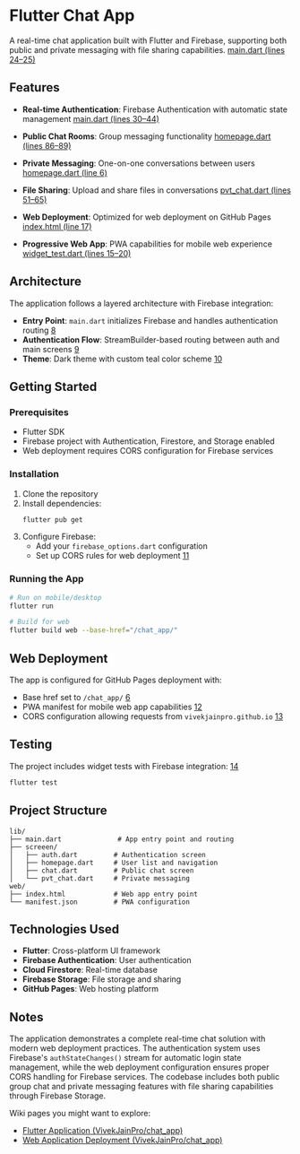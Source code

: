 
# Flutter Chat App

A real-time chat application built with Flutter and Firebase, supporting both public and private messaging with file sharing capabilities. [main.dart (lines 24–25)](./lib/main.dart#L24-L25)
 

## Features

- **Real-time Authentication**: Firebase Authentication with automatic state management [main.dart (lines 30–44)](./lib/main.dart#L30-L44)

- **Public Chat Rooms**: Group messaging functionality [homepage.dart (lines 86–89)](./lib/screeen/homepage.dart#L86-L89)

- **Private Messaging**: One-on-one conversations between users [homepage.dart (line 6)](./lib/screeen/homepage.dart#L6)

- **File Sharing**: Upload and share files in conversations [pvt_chat.dart (lines 51–65)](./lib/screeen/pvt_chat.dart#L51-L65)

- **Web Deployment**: Optimized for web deployment on GitHub Pages [index.html (line 17)](./web/index.html#L17)

- **Progressive Web App**: PWA capabilities for mobile web experience [widget_test.dart (lines 15–20)](./test/widget_test.dart#L15-L20)


## Architecture

The application follows a layered architecture with Firebase integration:

- **Entry Point**: `main.dart` initializes Firebase and handles authentication routing [8](#0-7) 
- **Authentication Flow**: StreamBuilder-based routing between auth and main screens [9](#0-8) 
- **Theme**: Dark theme with custom teal color scheme [10](#0-9) 

## Getting Started

### Prerequisites

- Flutter SDK
- Firebase project with Authentication, Firestore, and Storage enabled
- Web deployment requires CORS configuration for Firebase services

### Installation

1. Clone the repository
2. Install dependencies:
   ```bash
   flutter pub get
   ```
3. Configure Firebase:
   - Add your `firebase_options.dart` configuration
   - Set up CORS rules for web deployment [11](#0-10) 

### Running the App

```bash
# Run on mobile/desktop
flutter run

# Build for web
flutter build web --base-href="/chat_app/"
```

## Web Deployment

The app is configured for GitHub Pages deployment with:
- Base href set to `/chat_app/` [6](#0-5) 
- PWA manifest for mobile web app capabilities [12](#0-11) 
- CORS configuration allowing requests from `vivekjainpro.github.io` [13](#0-12) 

## Testing

The project includes widget tests with Firebase integration: [14](#0-13) 

```bash
flutter test
```

## Project Structure

```
lib/
├── main.dart              # App entry point and routing
├── screeen/
│   ├── auth.dart         # Authentication screen
│   ├── homepage.dart     # User list and navigation
│   ├── chat.dart         # Public chat screen
│   └── pvt_chat.dart     # Private messaging
web/
├── index.html            # Web app entry point
└── manifest.json         # PWA configuration
```

## Technologies Used

- **Flutter**: Cross-platform UI framework
- **Firebase Authentication**: User authentication
- **Cloud Firestore**: Real-time database
- **Firebase Storage**: File storage and sharing
- **GitHub Pages**: Web hosting platform

## Notes

The application demonstrates a complete real-time chat solution with modern web deployment practices. The authentication system uses Firebase's `authStateChanges()` stream for automatic login state management, while the web deployment configuration ensures proper CORS handling for Firebase services. The codebase includes both public group chat and private messaging features with file sharing capabilities through Firebase Storage.

Wiki pages you might want to explore:
- [Flutter Application (VivekJainPro/chat_app)](/wiki/VivekJainPro/chat_app#2)
- [Web Application Deployment (VivekJainPro/chat_app)](/wiki/VivekJainPro/chat_app#4)
